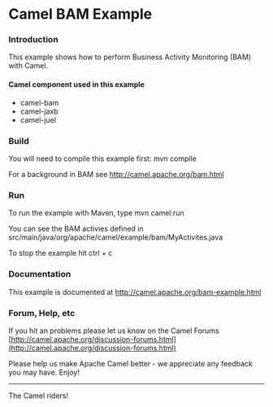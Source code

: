 # Camel BAM Example

### Introduction 

This example shows how to perform Business Activity Monitoring (BAM)
with Camel. 

#### Camel component used in this example

* camel-bam
* camel-jaxb
* camel-juel

### Build

You will need to compile this example first:
  mvn compile
  
For a background in BAM see
  http://camel.apache.org/bam.html

### Run

To run the example with Maven, type
  mvn camel:run

You can see the BAM activies defined in
  src/main/java/org/apache/camel/example/bam/MyActivites.java
  
To stop the example hit ctrl + c

### Documentation

This example is documented at
  http://camel.apache.org/bam-example.html

### Forum, Help, etc 

If you hit an problems please let us know on the Camel Forums
  [http://camel.apache.org/discussion-forums.html](http://camel.apache.org/discussion-forums.html)

Please help us make Apache Camel better - we appreciate any feedback you may
have.  Enjoy!

------------------------
The Camel riders!
